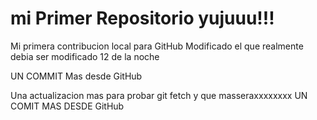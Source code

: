 # mi Primer Repositorio yujuuu!!!

Mi primera contribucion local para GitHub
Modificado el que realmente debia ser modificado 12 de la noche

UN COMMIT Mas desde GitHub

Una actualizacion mas para probar git fetch y que masseraxxxxxxxx
UN COMIT MAS DESDE GitHub
